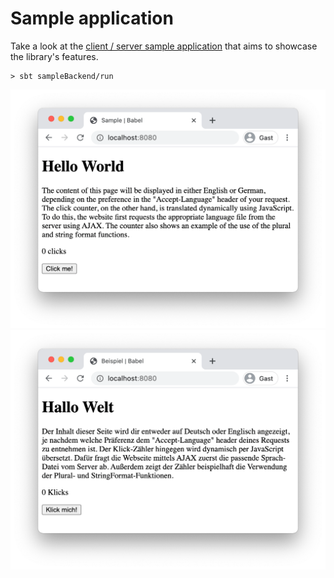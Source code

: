 # Sample application

Take a look at the [client / server sample application](https://github.com/taig/babel/tree/main/modules/sample) that aims to showcase the library's features.

```
> sbt sampleBackend/run
```

<img src="image/screenshot-en.png" alt="Screenshot English" width="641" />
<img src="image/screenshot-de.png" alt="Screenshot German" width="641" />